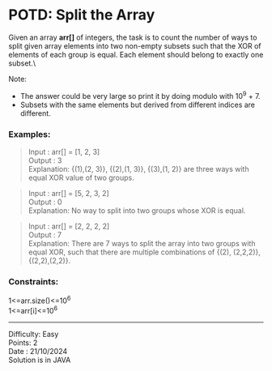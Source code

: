 # POTD: Split the Array

Given an array **arr[]** of integers, the task is to count the number of ways to split given array elements into two non-empty subsets such that the XOR of elements of each group is equal. Each element should belong to exactly one subset.\

Note:

- The answer could be very large so print it by doing modulo with 10<sup>9</sup> + 7. 
- Subsets with the same elements but derived from different indices are different.

### Examples:

>Input : arr[] = [1, 2, 3]\
>Output : 3\
>Explanation: {(1),(2, 3)}, {(2),(1, 3)}, {(3),(1, 2)} are three ways with equal XOR value of two groups.

>Input : arr[] = [5, 2, 3, 2]\
>Output : 0\
>Explanation: No way to split into  two groups whose XOR is equal.

>Input : arr[] = [2, 2, 2, 2]\
>Output : 7\
>Explanation: There are 7 ways to split the array into two groups with equal XOR, such that there are multiple combinations of {(2), (2,2,2)},{(2,2),(2,2)}.

### Constraints:
1<=arr.size()<=10<sup>6</sup>\
1<=arr[i]<=10<sup>6</sup>

<hr>

Difficulty: Easy\
Points: 2\
Date : 21/10/2024\
Solution is in JAVA



